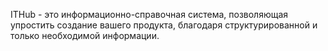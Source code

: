 ITHub - это информационно-справочная система, позволяющая упростить создание вашего продукта, благодаря структурированной и только необходимой информации.
